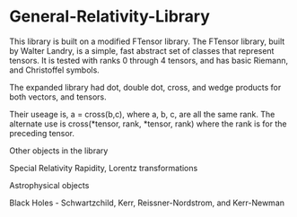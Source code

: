 # General-Relativity-Library

This library is built on a modified FTensor library.  The FTensor library, built by Walter Landry, is a simple, fast abstract set of classes that represent tensors.  It is tested with ranks 0 through 4 tensors, and has basic Riemann, and Christoffel symbols.

The expanded library had dot, double dot, cross, and wedge products for both vectors, and tensors.

Their useage is, a = cross(b,c), where a, b, c, are all the same rank.  The alternate use is cross(*tensor, rank, *tensor, rank) where the rank is for the preceding tensor.

Other objects in the library

Special Relativity
	Rapidity, Lorentz transformations

Astrophysical objects

Black Holes - Schwartzchild, Kerr, Reissner-Nordstrom, and Kerr-Newman


